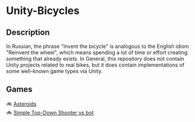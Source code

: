 # Unity-Bicycles
## Description
In Russian, the phrase "Invent the bicycle" is analogous to the English idiom "Reinvent the wheel", which means spending a lot of time or effort creating something that already exists. In General, this repository does not contain Unity projects related to real bikes, but it does contain implementations of some well-known game types via Unity.

## Games
:bike: [Asteroids](./Asteroids)  
:bike: [Simple Top-Down Shooter vs bot](./SimpleTopDown)
